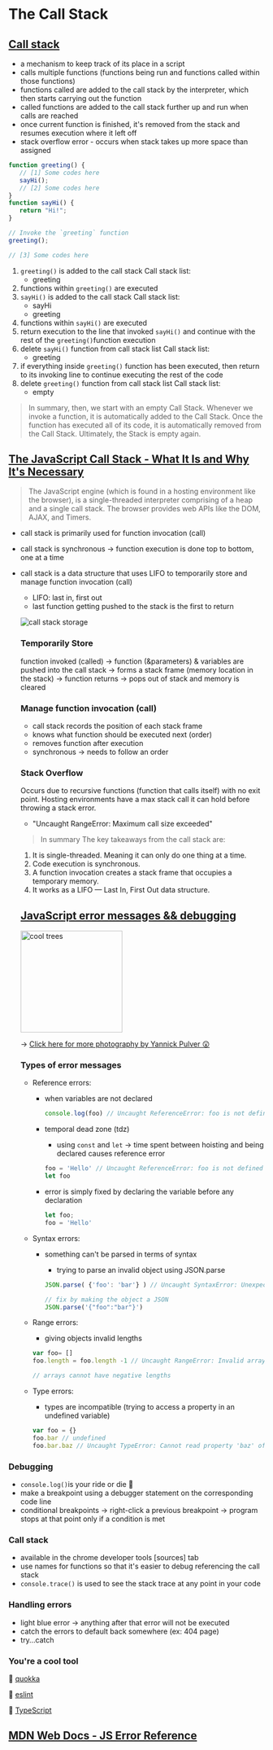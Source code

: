 # The Call Stack

## [Call stack](https://developer.mozilla.org/en-US/docs/Glossary/Call_stack)  

- a mechanism to keep track of its place in a script
- calls multiple functions (functions being run and functions called within those functions)
- functions called are added to the call stack by the interpreter, which then starts carrying out the function
- called functions are added to the call stack further up and run when calls are reached
- once current function is finished, it's removed from the stack and resumes execution where it left off
- stack overflow error - occurs when stack takes up more space than assigned

```jsx
function greeting() {
   // [1] Some codes here
   sayHi();
   // [2] Some codes here
}
function sayHi() {
   return "Hi!";
}

// Invoke the `greeting` function
greeting();

// [3] Some codes here
```

1. `greeting()` is added to the call stack
    Call stack list: 
    - greeting
2. functions within `greeting()` are executed
3. `sayHi()` is added to the call stack
    Call stack list: 
    - sayHi
    - greeting
4. functions within `sayHi()` are executed
5. return execution to the line that invoked `sayHi()` and continue with the rest of the `greeting()`function execution
6. delete `sayHi()` function from call stack list
    Call stack list:
    - greeting
7. if everything inside `greeting()` function has been executed, then return to its invoking line to continue executing the rest of the code
8. delete `greeting()` function from call stack list
    Call stack list:
    - empty

> In summary, then, we start with an empty Call Stack. Whenever we invoke a function, it is automatically added to the Call Stack. Once the function has executed all of its code, it is automatically removed from the Call Stack. Ultimately, the Stack is empty again.

## [The JavaScript Call Stack - What It Is and Why It's Necessary](https://www.freecodecamp.org/news/understanding-the-javascript-call-stack-861e41ae61d4/)  

> The JavaScript engine (which is found in a hosting environment like the browser), is a single-threaded interpreter comprising of a heap and a single call stack. The browser provides web APIs like the DOM, AJAX, and Timers.

- call stack is primarily used for function invocation (call)
- call stack is synchronous → function execution is done top to bottom, one at a time
- call stack is a data structure that uses LIFO to temporarily store and manage function invocation (call)
    - LIFO: last in, first out
    - last function getting pushed to the stack is the first to return

    ![call stack storage]([https://cdn-media-1.freecodecamp.org/images/QgR2uIk7tW0YNz0Xm8g0jAPeRFI0e4sCejsv](https://cdn-media-1.freecodecamp.org/images/QgR2uIk7tW0YNz0Xm8g0jAPeRFI0e4sCejsv))  

    ### Temporarily Store

    function invoked (called) → function (&parameters) & variables are pushed into the call stack → forms a stack frame (memory location in the stack) → function returns → pops out of stack and memory is cleared

    ### Manage function invocation (call)

    - call stack records the position of each stack frame
    - knows what function should be executed next (order)
    - removes function after execution
    - synchronous → needs to follow an order

    ### Stack Overflow

    Occurs due to recursive functions (function that calls itself) with no exit point. Hosting environments have a max stack call it can hold before throwing a stack error. 

     - "Uncaught RangeError: Maximum call size exceeded"

    > In summary
    The key takeaways from the call stack are:
    1. It is single-threaded. Meaning it can only do one thing at a time.
    2. Code execution is synchronous.
    3. A function invocation creates a stack frame that occupies a temporary memory.
    4. It works as a LIFO — Last In, First Out data structure.

    ## [JavaScript error messages && debugging](https://codeburst.io/javascript-error-messages-debugging-d23f84f0ae7c)  

    <img src="[https://miro.medium.com/max/1000/1*nKJJY1hD3QmbyCNtaafANA.jpeg](https://miro.medium.com/max/1000/1*nKJJY1hD3QmbyCNtaafANA.jpeg)" alt="cool trees" width="200"/> 

    → [Click here for more photography by Yannick Pulver 😲](https://unsplash.com/@yanu)  

    ### Types of error messages

    - Reference errors:
        - when variables are not declared

            ```jsx
            console.log(foo) // Uncaught ReferenceError: foo is not defined
            ```

        - temporal dead zone (tdz)
            - using `const` and `let` → time spent between hoisting and being declared causes reference error

            ```jsx
            foo = 'Hello' // Uncaught ReferenceError: foo is not defined
            let foo
            ```

        - error is simply fixed by declaring the variable before any declaration

            ```jsx
            let foo;
            foo = 'Hello'
            ```

    - Syntax errors:
        - something can't be parsed in terms of syntax
            - trying to parse an invalid object using JSON.parse

            ```jsx
            JSON.parse( {'foo': 'bar'} ) // Uncaught SyntaxError: Unexpected token o in JSON at position 1

            // fix by making the object a JSON
            JSON.parse('{"foo":"bar"}')
            ```

    - Range errors:
        - giving objects invalid lengths

        ```jsx
        var foo= []
        foo.length = foo.length -1 // Uncaught RangeError: Invalid array length

        // arrays cannot have negative lengths
        ```

    - Type errors:
        - types are incompatible (trying to access a property in an undefined variable)

        ```jsx
        var foo = {}
        foo.bar // undefined
        foo.bar.baz // Uncaught TypeError: Cannot read property 'baz' of undefined
        ```

### Debugging

- `console.log()`is your ride or die 🖤
- make a breakpoint using a debugger statement on the corresponding code line
- conditional breakpoints → right-click a previous breakpoint → program stops at that point only if a condition is met

### Call stack

- available in the chrome developer tools [sources] tab
- use names for functions so that it's easier to debug referencing the call stack
- `console.trace()` is used to see the stack trace at any point in your code

### Handling errors

- light blue error → anything after that error will not be executed
- catch the errors to default back somewhere (ex: 404 page)
- try…catch

### You're a cool tool

🔧 [quokka](https://quokkajs.com/)  

🔨 [eslint](http://eslint.org/)  

🔩 [TypeScript](https://www.typescriptlang.org/)  

## [MDN Web Docs - JS Error Reference](https://developer.mozilla.org/en-US/docs/Web/JavaScript/Reference/Errors)  